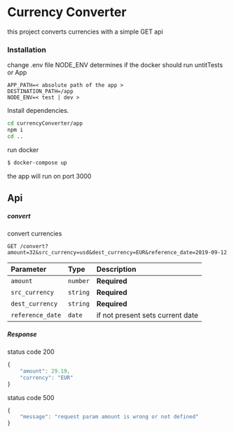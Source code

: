 # Currency Converter

this project converts currencies with a simple GET api

### Installation
change .env file
NODE_ENV determines if the docker should run untitTests or App
```text
APP_PATH=< absolute path of the app >
DESTINATION_PATH=/app
NODE_ENV=< test | dev >
```


Install dependencies.

```sh
cd currencyConverter/app
npm i
cd ..
```

run docker 
```sh
$ docker-compose up
```
the app will run on port 3000


## Api
##### convert
convert currencies
```http
GET /convert?amount=32&src_currency=usd&dest_currency=EUR&reference_date=2019-09-12
```

| Parameter | Type | Description |
| :--- | :--- | :--- |
| `amount` | `number` | **Required** |
| `src_currency` | `string` | **Required** |
| `dest_currency` | `string` | **Required** |
| `reference_date` | `date` | if not present sets current date |

##### Response
status code 200
```javascript
{
    "amount": 29.19,
    "currency": "EUR"
}
```
status code 500
```javascript
{
    "message": "request param amount is wrong or not defined"
}
```
